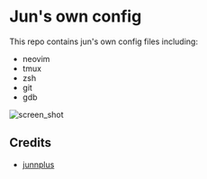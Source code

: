 # Jun's own config

This repo contains jun's own config files including:
- neovim
- tmux
- zsh
- git
- gdb

![screen_shot](https://user-images.githubusercontent.com/77525145/153541671-f15adc68-4f6a-48f8-bb68-50fdabaf137b.png)

## Credits

* [junnplus](https://github.com/junnplus/dotfiles)
